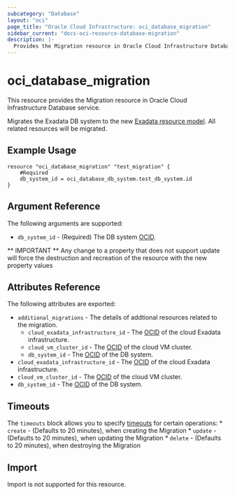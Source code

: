```yaml
---
subcategory: "Database"
layout: "oci"
page_title: "Oracle Cloud Infrastructure: oci_database_migration"
sidebar_current: "docs-oci-resource-database-migration"
description: |-
  Provides the Migration resource in Oracle Cloud Infrastructure Database service
---
```


# oci_database_migration
This resource provides the Migration resource in Oracle Cloud Infrastructure Database service.

Migrates the Exadata DB system to the new [Exadata resource model](https://docs.cloud.oracle.com/iaas/Content/Database/Concepts/exaflexsystem.htm#exaflexsystem_topic-resource_model).
All related resources will be migrated.


## Example Usage

```hcl
resource "oci_database_migration" "test_migration" {
	#Required
	db_system_id = oci_database_db_system.test_db_system.id
}
```

## Argument Reference

The following arguments are supported:

* `db_system_id` - (Required) The DB system [OCID](https://docs.cloud.oracle.com/iaas/Content/General/Concepts/identifiers.htm).


** IMPORTANT **
Any change to a property that does not support update will force the destruction and recreation of the resource with the new property values

## Attributes Reference

The following attributes are exported:

* `additional_migrations` - The details of addtional resources related to the migration.
	* `cloud_exadata_infrastructure_id` - The [OCID](https://docs.cloud.oracle.com/iaas/Content/General/Concepts/identifiers.htm) of the cloud Exadata infrastructure.
	* `cloud_vm_cluster_id` - The [OCID](https://docs.cloud.oracle.com/iaas/Content/General/Concepts/identifiers.htm) of the cloud VM cluster.
	* `db_system_id` - The [OCID](https://docs.cloud.oracle.com/iaas/Content/General/Concepts/identifiers.htm) of the DB system.
* `cloud_exadata_infrastructure_id` - The [OCID](https://docs.cloud.oracle.com/iaas/Content/General/Concepts/identifiers.htm) of the cloud Exadata infrastructure.
* `cloud_vm_cluster_id` - The [OCID](https://docs.cloud.oracle.com/iaas/Content/General/Concepts/identifiers.htm) of the cloud VM cluster.
* `db_system_id` - The [OCID](https://docs.cloud.oracle.com/iaas/Content/General/Concepts/identifiers.htm) of the DB system.

## Timeouts

The `timeouts` block allows you to specify [timeouts](https://registry.terraform.io/providers/oracle/oci/latest/docs/guides/changing_timeouts) for certain operations:
	* `create` - (Defaults to 20 minutes), when creating the Migration
	* `update` - (Defaults to 20 minutes), when updating the Migration
	* `delete` - (Defaults to 20 minutes), when destroying the Migration


## Import

Import is not supported for this resource.

